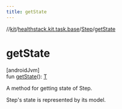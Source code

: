 ```yaml
---
title: getState
---
```

//[kit](../../../index.html)/[healthstack.kit.task.base](../index.html)/[Step](index.html)/[getState](get-state.html)



# getState



[androidJvm]\
fun [getState](get-state.html)(): [T](index.html)



A method for getting state of Step.



Step's state is represented by its model.




